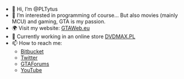 - 👋 Hi, I’m @PLTytus
- 👀 I’m interested in programming of course... But also movies (mainly MCU) and gaming, GTA is my passion.
- :earth_africa: Visit my website: [GTAWeb.eu](https://gtaweb.eu)
- :construction_worker: Currently working in an online store [DVDMAX.PL](https://www.dvdmax.pl/)
- 📫 How to reach me:
  - [Bitbucket](https://bitbucket.org/PLTytus/)
  - [Twitter](https://twitter.com/PLTytus)
  - [GTAForums](https://gtaforums.com/profile/1124240-pltytus/)
  - [YouTube](https://www.youtube.com/user/PLTytus)
